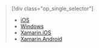 > [!div class="op_single_selector"]
> * [iOS](../articles/app-service-mobile-ios-get-started-offline-data-preview.md)
> * [Windows](../articles/app-service-mobile-windows-store-dotnet-get-started-offline-data-preview.md)
> * [Xamarin.iOS](../articles/app-service-mobile-xamarin-ios-get-started-offline-data-preview.md)
> * [Xamarin.Android](../articles/app-service-mobile-xamarin-android-get-started-offline-data-preview.md)
> 
> 

<!---HONumber=Oct15_HO3-->